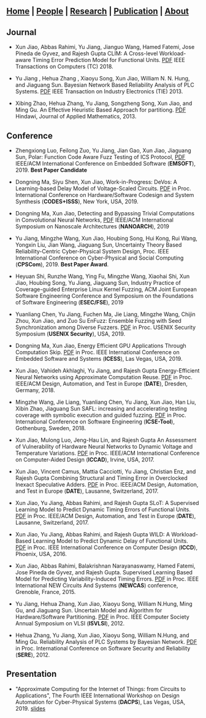 ## [Home](./) | [People](./people) | [Research](./research) | [**Publication**](./publication) | [About](./about) 

## Journal
  - Xun Jiao, Abbas Rahimi, Yu Jiang, Jianguo Wang, Hamed Fatemi, Jose Pineda de Gyvez, and Rajesh Gupta
  CLIM: A Cross-level Workload-aware Timing Error Prediction Model for Functional Units. [PDF](http://www.ece.villanova.edu/~xjiao/paper/TC.pdf) 
  IEEE Transactions on Computers (TC) 2018.

  - Yu Jiang , Hehua Zhang , Xiaoyu Song, Xun Jiao, William N. N. Hung, and Jiaguang Sun.
  Bayesian Network Based Reliability Analysis of PLC Systems. [PDF](http://www.ece.villanova.edu/~xjiao/paper/TIE.pdf)
IEEE Transaction on Industry Electronics (TIE) 2013.

  - Xibing Zhao, Hehua Zhang, Yu Jiang, Songzheng Song, Xun Jiao, and Ming Gu.
  An Effective Heuristic Based Approach for partitiong. [PDF](http://www.ece.villanova.edu/~xjiao/paper/HINDAWI.pdf)
  Hindawi, Journal of Applied Mathematics, 2013.

## Conference
  - Zhengxiong Luo, Feilong Zuo, Yu Jiang, Jian Gao, Xun Jiao, Jiaguang Sun, Polar: Function Code Aware Fuzz Testing of ICS Protocol, [PDF]() IEEE/ACM International Conference on Embedded Software (**EMSOFT**), 2019. **Best Paper Candidate**

  - Dongning Ma, Siyu Shen, Xun Jiao, Work-in-Progress: DeVos: A Learning-based Delay Model of Voltage-Scaled Circuits. [PDF]() in Proc. International Conference on Hardware/Software Codesign and System Synthesis (**CODES+ISSS**), New York, USA, 2019.

  - Dongning Ma, Xun Jiao, Detecting and Bypassing Trivial Computations in Convolutional Neural Networks, [PDF](http://www.ece.villanova.edu/~xjiao/paper/NANOARCH19.pdf) IEEE/ACM International     Symposium on Nanoscale Architectures (**NANOARCH**), 2019
  
  - Yu Jiang, Mingzhe Wang, Xun Jiao, Houbing Song, Hui Kong, Rui Wang, Yongxin Liu, Jian Wang, Jiaguang Sun, Uncertainty Theory Based Reliability-Centric Cyber-Physical System Design, Proc. IEEE International Conference on Cyber-Physical and Social Computing (**CPSCom**), 2019. **Best Paper Award**.
  
  - Heyuan Shi, Runzhe Wang, Ying Fu, Mingzhe Wang, Xiaohai Shi, Xun Jiao, Houbing Song, Yu Jiang, Jiaguang Sun, Industry Practice of Coverage-guided Enterprise Linux Kernel Fuzzing, ACM Joint European Software Engineering Conference and Symposium on the Foundations of Software Engineering (**ESEC/FSE**), 2019

  - Yuanliang Chen, Yu Jiang, Fuchen Ma, Jie Liang, Mingzhe Wang, Chijin Zhou, Xun Jiao, and Zuo Su 
  EnFuzz: Ensemble Fuzzing with Seed Synchronization among Diverse Fuzzers. [PDF](http://www.ece.villanova.edu/~xjiao/paper/Security19.pdf) in Proc. USENIX Security Symposium (**USENIX Security**), USA, 2019.
  
  - Dongning Ma, Xun Jiao,  Energy Efficient GPU Applications Through Computation Skip. [PDF](http://www.ece.villanova.edu/~xjiao/paper/ICESS19.pdf) in Proc. IEEE International Conference on Embedded Software and Systems (**ICESS**), Las Vegas, USA, 2019.
  
  - Xun Jiao, Vahideh Akhlaghi, Yu Jiang, and Rajesh Gupta
  Energy-Efficient Neural Networks using Approximate Computation Reuse. [PDF](http://mesl.ucsd.edu/pubs/Xun_DATE2018.pdf)
  in Proc. IEEE/ACM Design, Automation, and Test in Europe (**DATE**), Dresden, Germany, 2018.

  - Mingzhe Wang, Jie Liang, Yuanliang Chen, Yu Jiang, Xun Jiao, Han Liu, Xibin Zhao, Jiaguang Sun
  SAFL: increasing and accelerating testing coverage with symbolic execution and guided fuzzing. [PDF](http://www.ece.villanova.edu/~xjiao/paper/ICSE18.pdf)
  in Proc. International Conference on Software Engineering (**ICSE-Tool**), Gothenburg, Sweden, 2018.

  - Xun Jiao, Mulong Luo, Jeng-Hau Lin, and Rajesh Gupta
  An Assessment of Vulnerability of Hardware Neural Networks to Dynamic Voltage and Temperature Variations. [PDF](http://mesl.ucsd.edu/pubs/Xun_ICCAD17.pdf)
  in Proc. IEEE/ACM International Conference on Computer-Aided Design (**ICCAD**), Irvine, USA, 2017.

  - Xun Jiao, Vincent Camus, Mattia Cacciotti, Yu Jiang, Christian Enz, and Rajesh Gupta
  Combining Structural and Timing Error in Overclocked Inexact Speculative Adders. [PDF](http://mesl.ucsd.edu/pubs/Xun_DATE17b.pdf)
  in Proc. IEEE/ACM Design, Automation, and Test in Europe (**DATE**), Lausanne, Switzerland, 2017.

  - Xun Jiao, Yu Jiang, Abbas Rahimi, and Rajesh Gupta
  SLoT: A Supervised Learning Model to Predict Dynamic Timing Errors of Functional Units. [PDF](http://mesl.ucsd.edu/pubs/Xun_DATE17a.pdf)
  in Proc. IEEE/ACM Design, Automation, and Test in Europe (**DATE**), Lausanne, Switzerland, 2017.

  - Xun Jiao, Yu Jiang, Abbas Rahimi, and Rajesh Gupta
  WILD: A Workload-Based Learning Model to Predict Dynamic Delay of Functional Units. [PDF](http://mesl.ucsd.edu/pubs/Xun_ICCD16.pdf)
  in Proc. IEEE International Conference on Computer Design (**ICCD**), Phoenix, USA, 2016.

  - Xun Jiao, Abbas Rahimi, Balakrishnan Narayanaswamy, Hamed Fatemi, Jose Pineda de Gyvez, and Rajesh Gupta.
  Supervised Learning Based Model for Predicting Variability-Induced Timing Errors. [PDF](http://mesl.ucsd.edu/pubs/Xun_NEWCAS15.pdf)
  in Proc. IEEE International NEW Circuits And Systems (**NEWCAS**) conference, Grenoble, France, 2015.

  - Yu Jiang, Hehua Zhang, Xun Jiao, Xiaoyu Song, William N.Hung, Ming Gu, and Jiaguang Sun.
  Uncertain Model and Algorithm for Hardware/Software Partitioning. [PDF](http://www.ece.villanova.edu/~xjiao/paper/ISVLSI.pdf)
  in Proc. IEEE Computer Society Annual Symposium on VLSI (**ISVLSI**), 2012.

  - Hehua Zhang, Yu Jiang, Xun Jiao, Xiaoyu Song, William N.Hung, and Ming Gu. 
  Reliability Analysis of PLC Systems by Bayesian Network. [PDF](http://www.ece.villanova.edu/~xjiao/paper/SERE.pdf)
  in Proc. International Conference on Software Security and Reliability (**SERE**), 2012.

## Presentation
  - "Approximate Computing for the Internet of Things: from Circuits to Applications", The Fourth IEEE International Workshop on Design   Automation for Cyber-Physical Systems (**DACPS**), Las Vegas, USA, 2019. 
  [slides](http://www.ece.villanova.edu/~xjiao/paper/DACPS.pdf)
